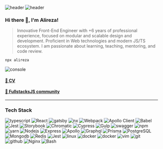 ![header](https://raw.githubusercontent.com/frontendmonster/frontendmonster/main/assets/header.png#gh-dark-mode-only)
![header](https://raw.githubusercontent.com/frontendmonster/frontendmonster/main/assets/header-dim.png#gh-light-mode-only)
### Hi there 👋, I'm Alireza!

> Innovative Front-End Engineer with +6 years of professional experience, focused on modular and scalable design and development. Proficient in Web technologies and modern JS/TS ecosystem. I am passionate about learning, teaching, mentoring, and code review.

```bash
npx alireza
```

![console](https://raw.githubusercontent.com/frontendmonster/frontendmonster/main/assets/console.png)

#### [📖 CV](https://github.com/frontendmonster/cv)

#### [🔶 FullstacksJS community](https://github.com/fullstacksjs/)

---

### Tech Stack

![typescript](https://img.shields.io/static/v1?logo=typescript&label=&message=Typescript&color=2D333B&logoWidth=20&logoColor=EEE&style=flat-square)
![React](https://img.shields.io/static/v1?logo=react&label=&message=React&color=2D333B&logoWidth=20&logoColor=EEE&style=flat-square)
![gatsby](https://img.shields.io/static/v1?logo=Gatsby&label=&message=Gatsby&color=2D333B&logoWidth=20&logoColor=EEE&style=flat-square)
![nx](https://img.shields.io/static/v1?logo=nx&label=&message=nx&color=2D333B&logoWidth=20&logoColor=EEE&style=flat-square)
![Webpack](https://img.shields.io/static/v1?logo=webpack&label=&message=Webpack&color=2D333B&logoWidth=20&logoColor=EEE&style=flat-square)
![Apollo Client](https://img.shields.io/static/v1?logo=apollographql&label=&message=ApolloClient&color=2D333B&logoWidth=20&logoColor=EEE&style=flat-square)
![Babel](https://img.shields.io/static/v1?logo=Babel&label=&message=Babel&color=2D333B&logoWidth=20&logoColor=EEE&style=flat-square)
![Jest](https://img.shields.io/static/v1?logo=Jest&label=&message=Jest&color=2D333B&logoWidth=20&logoColor=EEE&style=flat-square)
![Storybook](https://img.shields.io/static/v1?logo=Storybook&label=&message=Storybook&color=2D333B&logoWidth=20&logoColor=EEE&style=flat-square)
![Chromatic](https://img.shields.io/static/v1?logo=storybook&label=&message=Chromatic&color=2D333B&logoWidth=20&logoColor=EEE&style=flat-square)
![Cypress](https://img.shields.io/static/v1?logo=cypress&label=&message=Cypress&color=2D333B&logoWidth=20&logoColor=EEE&style=flat-square)
![Gulp](https://img.shields.io/static/v1?logo=Gulp&label=&message=Gulp&color=2D333B&logoWidth=20&logoColor=EEE&style=flat-square)
![swagger](https://img.shields.io/static/v1?logo=swagger&label=&message=swagger&color=2D333B&logoWidth=20&logoColor=EEE&style=flat-square)
![npm](https://img.shields.io/static/v1?logo=npm&label=&message=npm&color=2D333B&logoWidth=20&logoColor=EEE&style=flat-square)
![yarn](https://img.shields.io/static/v1?logo=yarn&label=&message=yarn&color=2D333B&logoWidth=20&logoColor=EEE&style=flat-square)
![Nodejs](https://img.shields.io/static/v1?logo=nodedotjs&label=&message=NodeJS&color=2D333B&logoWidth=20&logoColor=EEE&style=flat-square)
![Express](https://img.shields.io/static/v1?logo=Express&label=&message=Express&color=2D333B&logoWidth=20&logoColor=EEE&style=flat-square)
![Apollo](https://img.shields.io/static/v1?logo=apollographql&label=&message=Apollo%20Server&color=2D333B&logoWidth=20&logoColor=EEE&style=flat-square)
![Graphql](https://img.shields.io/static/v1?logo=graphql&label=&message=Graphql&color=2D333B&logoWidth=20&logoColor=EEE&style=flat-square)
![Prisma](https://img.shields.io/static/v1?logo=prisma&label=&message=Prisma&color=2D333B&logoWidth=20&logoColor=EEE&style=flat-square)
![PostgreSQL](https://img.shields.io/static/v1?logo=postgresql&label=&message=Postgresql&color=2D333B&logoWidth=20&logoColor=EEE&style=flat-square)
![Mongodb](https://img.shields.io/static/v1?logo=redis&label=&message=Redis&color=2D333B&logoWidth=20&logoColor=EEE&style=flat-square)
![Redis](https://img.shields.io/static/v1?logo=mongodb&label=&message=MongoDB&color=2D333B&logoWidth=20&logoColor=EEE&style=flat-square)
![Jest](https://img.shields.io/static/v1?logo=Jest&label=&message=Jest&color=2D333B&logoWidth=20&logoColor=EEE&style=flat-square)
![linux](https://img.shields.io/static/v1?logo=linux&label=&message=linux&color=2D333B&logoWidth=20&logoColor=EEE&style=flat-square)
![docker](https://img.shields.io/static/v1?logo=docker&label=&message=docker&color=2D333B&logoWidth=20&logoColor=EEE&style=flat-square)
![docker](https://img.shields.io/static/v1?logo=docker&label=&message=docker-compose&color=2D333B&logoWidth=20&logoColor=EEE&style=flat-square)
![vim](https://img.shields.io/static/v1?logo=vim&label=&message=vim&color=2D333B&logoWidth=20&logoColor=EEE&style=flat-square)
![git](https://img.shields.io/static/v1?logo=git&label=&message=git&color=2D333B&logoWidth=20&logoColor=EEE&style=flat-square)
![github](https://img.shields.io/static/v1?logo=github&label=&message=Github&color=2D333B&logoWidth=20&logoColor=EEE&style=flat-square)
![Nginx](https://img.shields.io/static/v1?logo=Nginx&label=&message=Nginx&color=2D333B&logoWidth=20&logoColor=EEE&style=flat-square)
![Bash](https://img.shields.io/static/v1?logo=gnubash&label=&message=Bash&color=2D333B&logoWidth=20&logoColor=EEE&style=flat-square)
